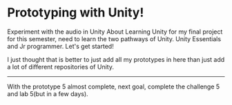 # Prototyping with Unity!
Experiment with the audio in Unity
About Learning Unity for my final project for this semester, need to learn the two pathways of Unity. Unity Essentials and Jr programmer. Let's get started!

I just thought that is better to just add all my prototypes in here than just add a lot of different repositories of Unity. 

---

With the prototype 5 almost complete, next goal, complete the challenge 5 and lab 5(but in a few days).
